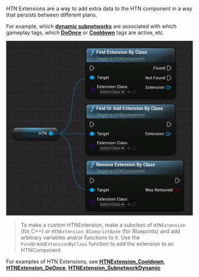 HTN Extensions are a way to add extra data to the HTN component in a way that persists between different plans. 

For example, which [**dynamic subnetworks**](https://maksmaisak.github.io/htn/#/subnetwork-dynamic) are associated with which gameplay tags, which [**DoOnce**](node-reference?id=do-once-1) or [**Cooldown**](node-reference?id=cooldown-1) tags are active, etc.

![HTN Extensions: Find, Add, Remove](_media/HTNExtensions_FindAddRemove.png ':size=800')

> To make a custom HTNExtension, make a subclass of `HTNExtension` (for C++) or `HTNExtension_BlueprintBase` (for Blueprints) and add arbitrary variables and/or functions to it. Use the `FindOrAddExtensionByClass` function to add the extension to an HTNComponent.

For examples of HTN Extensions, see [**HTNExtension_Cooldown**](node-reference?id=cooldown-1), [**HTNExtension_DoOnce**](node-reference?id=do-once-1), [**HTNExtension_SubnetworkDynamic**](node-reference?id=subnetwork-dynamic)